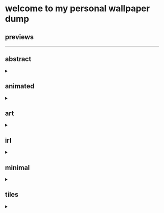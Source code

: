 
# welcome to my personal wallpaper dump

## previews
<hr>
<p align="center">


## abstract
<details><summary></summary>
<img src="./abstract/abstract-magic-spiral-cropped.jpg" title="abstract-magic-spiral-cropped"><br>
<img src="./abstract/bg.png" title="bg"><br>
<img src="./abstract/desert-red-sky.png" title="desert-red-sky"><br>
<img src="./abstract/qvidibf92gx81.png" title="qvidibf92gx81"><br>
<img src="./abstract/unknown-8.jpg" title="unknown-8"><br>
<img src="./abstract/wallpaper.png" title="wallpaper"><br>
<img src="./abstract/yr0hnkoeccv81.png" title="yr0hnkoeccv81"><br>
</details>


## animated
<details><summary></summary>
<img src="./animated/4.gif" title="4"><br>
<img src="./animated/28a1e36191eb43fae5347624b17edf10.gif" title="28a1e36191eb43fae5347624b17edf10"><br>
<img src="./animated/ezgif-1-66eeb45a6b.gif" title="ezgif-1-66eeb45a6b"><br>
<img src="./animated/c03628e7339e0d492cdd077acb6a9e8f.gif.4b63ca2ca677631f5c35f11c00ecf8b4.gif" title="c03628e7339e0d492cdd077acb6a9e8f.gif.4b63ca2ca677631f5c35f11c00ecf8b4"><br>
<img src="./animated/3512803(1).gif" title="3512803(1)"><br>
</details>


## art
<details><summary></summary>
<img src="./art/180-1806618_anime-landscape-scenery-clouds-stars-buildings-anime-landscape.jpg" title="180-1806618_anime-landscape-scenery-clouds-stars-buildings-anime-landscape"><br>
<img src="./art/20220519_140541.jpg" title="20220519_140541"><br>
<img src="./art/2e098012-min.png" title="2e098012-min"><br>
<img src="./art/320369a232abb8881c410a9500aee346.jpg" title="320369a232abb8881c410a9500aee346"><br>
<img src="./art/4208123.jpg" title="4208123"><br>
<img src="./art/635988.png" title="635988"><br>
<img src="./art/878DCD71-E2E9-481C-9DE0-2EC46D950AB6.jpg" title="878DCD71-E2E9-481C-9DE0-2EC46D950AB6"><br>
<img src="./art/88362193_p0_master1200.jpg" title="88362193_p0_master1200"><br>
<img src="./art/AsianPond.jpg" title="AsianPond"><br>
<img src="./art/BG_Mammoth.jpg" title="BG_Mammoth"><br>
<img src="./art/DUCC.jpg" title="DUCC"><br>
<img src="./art/FlyingIslands.jpg" title="FlyingIslands"><br>
<img src="./art/PokePattern.png" title="PokePattern"><br>
<img src="./art/RDT_20220326_1333513591715931821775237.png" title="RDT_20220326_1333513591715931821775237"><br>
<img src="./art/aenami_orange.jpg" title="aenami_orange"><br>
<img src="./art/alena-aenami-endless-1k.jpg" title="alena-aenami-endless-1k"><br>
<img src="./art/arch00.png" title="arch00"><br>
<img src="./art/arch01.png" title="arch01"><br>
<img src="./art/arch04.png" title="arch04"><br>
<img src="./art/b88b0e4211bf0016.png" title="b88b0e4211bf0016"><br>
<img src="./art/bench.png" title="bench"><br>
<img src="./art/boat_on_clouds.jpg" title="boat_on_clouds"><br>
<img src="./art/c4db1e3433e0bf2b.jpg" title="c4db1e3433e0bf2b"><br>
<img src="./art/city-pastel.jpg" title="city-pastel"><br>
<img src="./art/city-scape.png" title="city-scape"><br>
<img src="./art/clement-tingry-clement-tingry-valorant-bridgeshot.jpg" title="clement-tingry-clement-tingry-valorant-bridgeshot"><br>
<img src="./art/clouds.jpg" title="clouds"><br>
<img src="./art/forest-greeeen.jpg" title="forest-greeeen"><br>
<img src="./art/forest-painted.png" title="forest-painted"><br>
<img src="./art/fox.jpg" title="fox"><br>
<img src="./art/house-forest.jpg" title="house-forest"><br>
<img src="./art/house-plains.jpg" title="house-plains"><br>
<img src="./art/indoor_garden.jpg" title="indoor_garden"><br>
<img src="./art/k0yuesbe76p81.jpg" title="k0yuesbe76p81"><br>
<img src="./art/lake-purple.jpg" title="lake-purple"><br>
<img src="./art/lantern.png" title="lantern"><br>
<img src="./art/man_in_sky.jpg" title="man_in_sky"><br>
<img src="./art/matchmaking-valorant.jpg" title="matchmaking-valorant"><br>
<img src="./art/mountain-nearcity.png" title="mountain-nearcity"><br>
<img src="./art/mountain.png" title="mountain"><br>
<img src="./art/mountan-orange.png" title="mountan-orange"><br>
<img src="./art/neon-shacks-tn.png" title="neon-shacks-tn"><br>
<img src="./art/night_forest.jpg" title="night_forest"><br>
<img src="./art/orange-clouds-swirl.jpg" title="orange-clouds-swirl"><br>
<img src="./art/orange-somthing.png" title="orange-somthing"><br>
<img src="./art/pixel-art-4-192010801.png" title="pixel-art-4-192010801"><br>
<img src="./art/purple_bicycle.jpg" title="purple_bicycle"><br>
<img src="./art/railway.jpg" title="railway"><br>
<img src="./art/red_sea_wallpaper.jpg" title="red_sea_wallpaper"><br>
<img src="./art/refuge_extended.png" title="refuge_extended"><br>
<img src="./art/samurai.jpg" title="samurai"><br>
<img src="./art/sky-city-scenery-horizon-landscape-anime-4k-wallpaper-5120x2160.jpg" title="sky-city-scenery-horizon-landscape-anime-4k-wallpaper-5120x2160"><br>
<img src="./art/sky.jpg" title="sky"><br>
<img src="./art/sparkle_sand.jpg" title="sparkle_sand"><br>
<img src="./art/street-tn.png" title="street-tn"><br>
<img src="./art/tall-palm-trees-under-purple-sky.jpg" title="tall-palm-trees-under-purple-sky"><br>
<img src="./art/the-frontier-a-painting-by-me-19201200.jpg" title="the-frontier-a-painting-by-me-19201200"><br>
<img src="./art/town-shootingstar.png" title="town-shootingstar"><br>
<img src="./art/unknown-4.png" title="unknown-4"><br>
<img src="./art/valorant-breeze-2.jpg" title="valorant-breeze-2"><br>
<img src="./art/valorant-patcah-2.11-release.jpg" title="valorant-patcah-2.11-release"><br>
<img src="./art/village_mountains.jpg" title="village_mountains"><br>
<img src="./art/wallpaperbetter.com_1920x1080.jpg" title="wallpaperbetter.com_1920x1080"><br>
<img src="./art/water_house.jpg" title="water_house"><br>
<img src="./art/whale.jpg" title="whale"><br>
<img src="./art/whale_cloud.jpg" title="whale_cloud"><br>
<img src="./art/window_water.jpg" title="window_water"><br>
<img src="./art/wp5864568-pastel-sky-wallpapers.jpg" title="wp5864568-pastel-sky-wallpapers"><br>
<img src="./art/wp8629994.png" title="wp8629994"><br>
<img src="./art/z0151aobhth61.jpg" title="z0151aobhth61"><br>
<img src="./art/ch4.png" title="ch4"><br>
<img src="./art/unknown.png" title="unknown"><br>
<img src="./art/a.jpg" title="a"><br>
<img src="./art/cloud.png" title="cloud"><br>
<img src="./art/19.png" title="19"><br>
<img src="./art/aesthetic2.jpg" title="aesthetic2"><br>
<img src="./art/ElCheapoTatooine.jpg" title="ElCheapoTatooine"><br>
<img src="./art/henrique-mueller-henrique-mueller-lofi-funcc-01.jpg" title="henrique-mueller-henrique-mueller-lofi-funcc-01"><br>
<img src="./art/RainyDay.png" title="RainyDay"><br>
<img src="./art/surendra-rajawat-tohf8492.jpg" title="surendra-rajawat-tohf8492"><br>
<img src="./art/voyager-tophx-panda-cover.jpg" title="voyager-tophx-panda-cover"><br>
<img src="./art/WallpaperDog-10819503.jpg" title="WallpaperDog-10819503"><br>
<img src="./art/voyager-shierro-yestalgia-chill-villle.jpg" title="voyager-shierro-yestalgia-chill-villle"><br>
<img src="./art/28821cafe563856cc8cdb07d12c61e88.png" title="28821cafe563856cc8cdb07d12c61e88"><br>
<img src="./art/pink_minimal.png" title="pink_minimal"><br>
<img src="./art/new-wall.jpg" title="new-wall"><br>
</details>


## irl
<details><summary></summary>
<img src="./irl/20220519_140541.jpg" title="20220519_140541"><br>
<img src="./irl/FFW5bbwaAAYexpT.png" title="FFW5bbwaAAYexpT"><br>
<img src="./irl/FFW5bbwaIAEOtCp.png" title="FFW5bbwaIAEOtCp"><br>
<img src="./irl/IMG_1884.jpg" title="IMG_1884"><br>
<img src="./irl/XPModern.jpg" title="XPModern"><br>
<img src="./irl/black-pendent-lamps.jpg" title="black-pendent-lamps"><br>
<img src="./irl/catalina.jpg" title="catalina"><br>
<img src="./irl/city.jpg" title="city"><br>
<img src="./irl/evening-sky.png" title="evening-sky"><br>
<img src="./irl/flowers.png" title="flowers"><br>
<img src="./irl/flowr.png" title="flowr"><br>
<img src="./irl/japanese-city-bike-sunset.jpg" title="japanese-city-bike-sunset"><br>
<img src="./irl/japanese-pedestrian-street.jpg" title="japanese-pedestrian-street"><br>
<img src="./irl/k7epw1.jpg" title="k7epw1"><br>
<img src="./irl/mountains.png" title="mountains"><br>
<img src="./irl/yosemite.png" title="yosemite"><br>
<img src="./irl/james-lee-gXrjjUlILAY-unsplash.jpg" title="james-lee-gXrjjUlILAY-unsplash"><br>
<img src="./irl/train-station-8-19201080.jpg" title="train-station-8-19201080"><br>
<img src="./irl/camille-villanueva-zsAPsRjzXRI-unsplash.jpg" title="camille-villanueva-zsAPsRjzXRI-unsplash"><br>
<img src="./irl/federico-beccari-eGJg5iRGlg8-unsplash.jpg" title="federico-beccari-eGJg5iRGlg8-unsplash"><br>
<img src="./irl/mountain.png" title="mountain"><br>
<img src="./irl/aesthetic-moon-wallpaper-desktop.jpg" title="aesthetic-moon-wallpaper-desktop"><br>
<img src="./irl/Widgets_pt._1_1.png" title="Widgets_pt._1_1"><br>
<img src="./irl/cherry-blossom-tree-3440x1440.jpg" title="cherry-blossom-tree-3440x1440"><br>
<img src="./irl/FFWmX3magAAKL0J.png" title="FFWmX3magAAKL0J"><br>
<img src="./irl/FFWmX4taQAAsCnV.png" title="FFWmX4taQAAsCnV"><br>
<img src="./irl/FFXZ6_wagAAMhN1.png" title="FFXZ6_wagAAMhN1"><br>
<img src="./irl/cherryblossom.png" title="cherryblossom"><br>
<img src="./irl/image0.jpg" title="image0"><br>
<img src="./irl/planet.png" title="planet"><br>
<img src="./irl/leaves.jpg" title="leaves"><br>
</details>


## minimal
<details><summary></summary>
<img src="./minimal/dark-cat.png" title="dark-cat"><br>
</details>


## tiles
<details><summary></summary>
<img src="./tiles/bananas-720.jpg" title="bananas-720"><br>
<img src="./tiles/unknown.png" title="unknown"><br>
</details>

</p>
